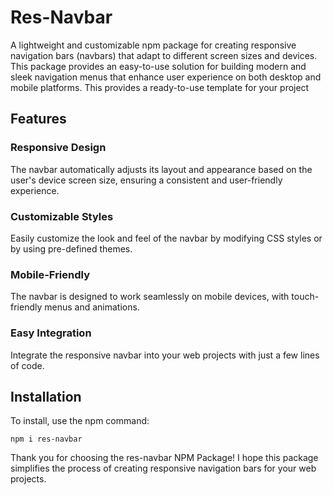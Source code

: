 # Res-Navbar

A lightweight and customizable npm package for creating responsive navigation bars (navbars) that adapt to different screen sizes and devices. This package provides an easy-to-use solution for building modern and sleek navigation menus that enhance user experience on both desktop and mobile platforms. This provides a ready-to-use template for your project

## Features
### Responsive Design
The navbar automatically adjusts its layout and appearance based on the user's device screen size, ensuring a consistent and user-friendly experience.

### Customizable Styles
Easily customize the look and feel of the navbar by modifying CSS styles or by using pre-defined themes.

### Mobile-Friendly
The navbar is designed to work seamlessly on mobile devices, with touch-friendly menus and animations.

### Easy Integration
Integrate the responsive navbar into your web projects with just a few lines of code.

## Installation
To install, use the npm command:
```
npm i res-navbar
```

Thank you for choosing the res-navbar NPM Package! I hope this package simplifies the process of creating responsive navigation bars for your web projects.
